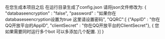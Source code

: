 在您生成本项目之后 在运行目录生成了config.json
请将json文件修改为:
{
    "databaseencryption" : "false",
    "password" : "如果你在databaseseencryption设置为true 这里请设置密码",
    "QQRC":[
    {"AppID" :  "你在QQ开放平台的AppID",
    "clientSecret" : "你在QQ开放平台的ClientSecret"},
    {
    您如果需要同时运行多个bot 可以多添加几个配置.
    }]
}

